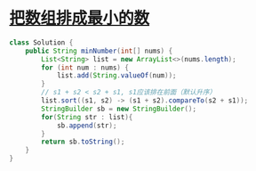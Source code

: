 # [把数组排成最小的数](https://leetcode-cn.com/problems/ba-shu-zu-pai-cheng-zui-xiao-de-shu-lcof/)

```java
class Solution {
    public String minNumber(int[] nums) {
        List<String> list = new ArrayList<>(nums.length);
        for (int num : nums) {
            list.add(String.valueOf(num));
        }
        // s1 + s2 < s2 + s1, s1应该排在前面（默认升序）
        list.sort((s1, s2) -> (s1 + s2).compareTo(s2 + s1));
        StringBuilder sb = new StringBuilder();
        for(String str : list){
            sb.append(str);
        }
        return sb.toString();
    }
}
```

